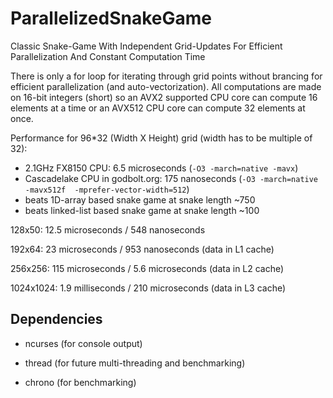 # ParallelizedSnakeGame
Classic Snake-Game With Independent Grid-Updates For Efficient Parallelization And Constant Computation Time

There is only a for loop for iterating through grid points without brancing for efficient parallelization (and auto-vectorization). All computations are made on 16-bit integers (short) so an AVX2 supported CPU core can compute 16 elements at a time or an AVX512 CPU core can compute 32 elements at once.

Performance for 96*32 (Width X Height) grid (width has to be multiple of 32):

- 2.1GHz FX8150 CPU: 6.5 microseconds  (```-O3 -march=native -mavx```)
- Cascadelake CPU in godbolt.org: 175 nanoseconds (```-O3 -march=native -mavx512f  -mprefer-vector-width=512```)
- beats 1D-array based snake game at snake length ~750
- beats linked-list based snake game at snake length ~100

128x50: 12.5 microseconds / 548 nanoseconds

192x64: 23 microseconds / 953 nanoseconds (data in L1 cache)

256x256: 115 microseconds / 5.6 microseconds (data in L2 cache)

1024x1024: 1.9 milliseconds / 210 microseconds (data in L3 cache)

## Dependencies

- ncurses (for console output)

- thread (for future multi-threading and benchmarking)

- chrono (for benchmarking)
